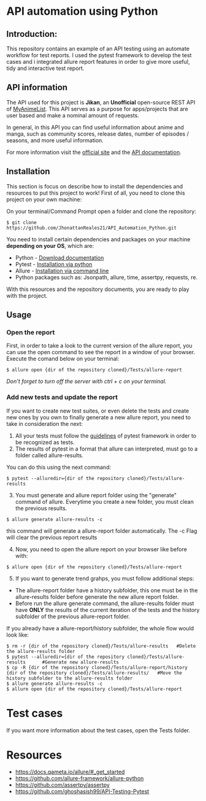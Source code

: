 # API automation using Python

## Introduction:
This repository contains an example of an API testing using an automate workflow for test reports. I used the pytest framework to develop the test cases and i integrated allure report features in order to give more useful, tidy and interactive test report.

## API information
The API used for this project is **Jikan**, an **Unofficial** open-source REST API of [MyAnimeList](https://myanimelist.net/). This API serves as a purpose for apps/projects that are user based and make a nominal amount of requests. 

In general, in this API you can find useful information about anime and manga, such as community scores, release dates, number of episodes / seasons, and more useful information.  

For more information visit the [official site](https://jikan.moe/) and the [API documentation](https://jikan.docs.apiary.io/#). 

## Installation
This section is focus on describe how to install the dependencies and resources to put this project to work! First of all, you need to clone this project on your own machine:  

On your terminal/Command Prompt open a folder and clone the repository:
```
$ git clone https://github.com/JhonattanReales21/API_Automation_Python.git
```

You need to install certain dependencies and packages on your machine **depending on your OS**, which are:
* Python - [Download documentation](https://www.python.org/downloads/)
* Pytest - [Installation via python](https://docs.pytest.org/en/6.2.x/getting-started.html)
* Allure - [Installation via command line](https://docs.qameta.io/allure/#_installing_a_commandline)
* Python packages such as: Jsonpath, allure, time, assertpy, requests, re.

With this resources and the repository documents, you are ready to play with the project.

## Usage

### Open the report

First, in order to take a look to the current version of the allure report, you can use the open command to see the report in a window of your browser. Execute the comand below on your terminal:

```
$ allure open {dir of the repository cloned}/Tests/allure-report
```
*Don't forget to turn off the server with ctrl + c on your terminal.*

### Add new tests and update the report

If you want to create new test suites, or even delete the tests and create new ones by you own to finally generate a new allure report, you need to take in consideration the next:
1. All your tests must follow the [guidelines](https://docs.pytest.org/en/6.2.x/getting-started.html#create-your-first-test) of pytest framework in order to be recognized as tests.
2. The results of pytest in a format that allure can interpreted, must go to a folder called allure-results.  

You can do this using the next command:

```
$ pytest --alluredir={dir of the repository cloned}/Tests/allure-results
```

3. You must generate and allure report folder using the "generate" command of allure. Everytime you create a new folder, you must clean the previous results.

```
$ allure generate allure-results -c
```
this command will generate a allure-report folder automatically. The -c Flag will clear the previous report results

4. Now, you need to open the allure report on your browser like before with:

```
$ allure open {dir of the repository cloned}/Tests/allure-report
```

5. If you want to generate trend grahps, you must follow additional steps:  
 
* The allure-report folder have a history subfolder, this one must be in the allure-results folder before generate the new allure report folder.  
* Before run the allure generate command, the allure-results folder must have **ONLY** the results of the current iteration of the tests and the history subfolder of the previous allure-report folder.

If you already have a allure-report/history subfolder, the whole flow would look like:

```
$ rm -r {dir of the repository cloned}/Tests/allure-results   #Delete the allure-results folder
$ pytest --alluredir={dir of the repository cloned}/Tests/allure-results      #Generate new allure-results
$ cp -R {dir of the repository cloned}/Tests/allure-report/history  {dir of the repository cloned}/Tests/allure-results/   #Move the history subfolder to the allure-results folder
$ allure generate allure-results -c     
$ allure open {dir of the repository cloned}/Tests/allure-report
```

# Test cases
If you want more information about the test cases, open the Tests folder.


# Resources
* https://docs.qameta.io/allure/#_get_started
* https://github.com/allure-framework/allure-python
* https://github.com/assertpy/assertpy
* https://github.com/ghoshasish99/API-Testing-Pytest




